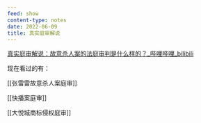 ```yaml
---
feed: show
content-type: notes
date: 2022-06-09
title: 真实庭审解说
---
```


[真实庭审解说：故意杀人案的法庭审判是什么样的？_哔哩哔哩_bilibili](https://www.bilibili.com/video/BV1ci4y117QJ/?spm_id_from=333.788)

现在看过的有：

[[张雷雷故意杀人案庭审]]

[[快播案庭审]]

[[大悦城商标侵权庭审]]
